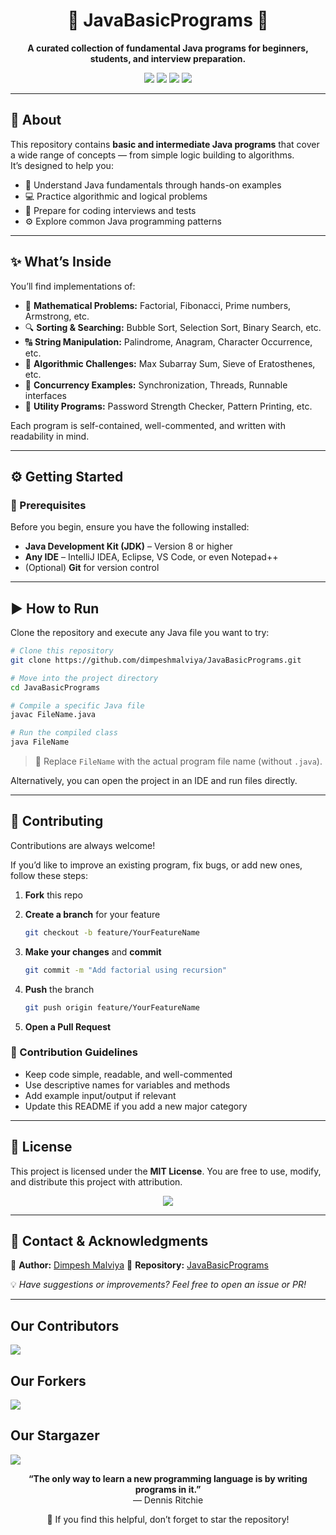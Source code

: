 
<h1 align="center">🚀 JavaBasicPrograms 🧩</h1>

<p align="center">
  <b>A curated collection of fundamental Java programs for beginners, students, and interview preparation.</b>
</p>

<p align="center">
  <img src="https://img.shields.io/badge/Language-Java-orange?style=for-the-badge&logo=java">
  <img src="https://img.shields.io/github/stars/dimpeshmalviya/JavaBasicPrograms?style=for-the-badge&color=yellow">
  <img src="https://img.shields.io/github/forks/dimpeshmalviya/JavaBasicPrograms?style=for-the-badge&color=blue">
  <img src="https://img.shields.io/github/license/dimpeshmalviya/JavaBasicPrograms?style=for-the-badge&color=green">
</p>

---

## 📖 About

This repository contains **basic and intermediate Java programs** that cover a wide range of concepts — from simple logic building to algorithms.  
It’s designed to help you:

- 🧠 Understand Java fundamentals through hands-on examples  
- 💻 Practice algorithmic and logical problems  
- 🎯 Prepare for coding interviews and tests  
- ⚙️ Explore common Java programming patterns  

---

## ✨ What’s Inside

You’ll find implementations of:

- 🔢 **Mathematical Problems:** Factorial, Fibonacci, Prime numbers, Armstrong, etc.  
- 🔍 **Sorting & Searching:** Bubble Sort, Selection Sort, Binary Search, etc.  
- 🔠 **String Manipulation:** Palindrome, Anagram, Character Occurrence, etc.  
- 🧮 **Algorithmic Challenges:** Max Subarray Sum, Sieve of Eratosthenes, etc.  
- 🧵 **Concurrency Examples:** Synchronization, Threads, Runnable interfaces  
- 🧰 **Utility Programs:** Password Strength Checker, Pattern Printing, etc.

Each program is self-contained, well-commented, and written with readability in mind.

---

## ⚙️ Getting Started

### 🧩 Prerequisites
Before you begin, ensure you have the following installed:

- **Java Development Kit (JDK)** – Version 8 or higher  
- **Any IDE** – IntelliJ IDEA, Eclipse, VS Code, or even Notepad++  
- (Optional) **Git** for version control  

---

## ▶️ How to Run

Clone the repository and execute any Java file you want to try:

```bash
# Clone this repository
git clone https://github.com/dimpeshmalviya/JavaBasicPrograms.git

# Move into the project directory
cd JavaBasicPrograms

# Compile a specific Java file
javac FileName.java

# Run the compiled class
java FileName
````

> 📝 Replace `FileName` with the actual program file name (without `.java`).

Alternatively, you can open the project in an IDE and run files directly.

---

## 🤝 Contributing

Contributions are always welcome!

If you’d like to improve an existing program, fix bugs, or add new ones, follow these steps:

1. **Fork** this repo
2. **Create a branch** for your feature

   ```bash
   git checkout -b feature/YourFeatureName
   ```
3. **Make your changes** and **commit**

   ```bash
   git commit -m "Add factorial using recursion"
   ```
4. **Push** the branch

   ```bash
   git push origin feature/YourFeatureName
   ```
5. **Open a Pull Request**

### 🧭 Contribution Guidelines

* Keep code simple, readable, and well-commented
* Use descriptive names for variables and methods
* Add example input/output if relevant
* Update this README if you add a new major category

---

## 📜 License

This project is licensed under the **MIT License**.
You are free to use, modify, and distribute this project with attribution.

<p align="center">
  <img src="https://img.shields.io/badge/License-MIT-green?style=flat-square">
</p>

---

## 💬 Contact & Acknowledgments

👤 **Author:** [Dimpesh Malviya](https://github.com/dimpeshmalviya)
📂 **Repository:** [JavaBasicPrograms](https://github.com/dimpeshmalviya/JavaBasicPrograms)

💡 *Have suggestions or improvements? Feel free to open an issue or PR!*

---

## Our Contributors
<img src="https://contributors-img.web.app/image?repo=dimpeshmalviya/JavaBasicPrograms"/>

## Our Forkers
<img src="https://reporoster.com/forks/dark/dimpeshmalviya/JavaBasicPrograms"/>

## Our Stargazer
<img src="https://reporoster.com/stars/dark/dimpeshmalviya/JavaBasicPrograms"/>

<p align="center">
  <b>“The only way to learn a new programming language is by writing programs in it.”</b><br>
  — Dennis Ritchie
</p>

<p align="center">
  🌟 If you find this helpful, don’t forget to star the repository!
</p>
